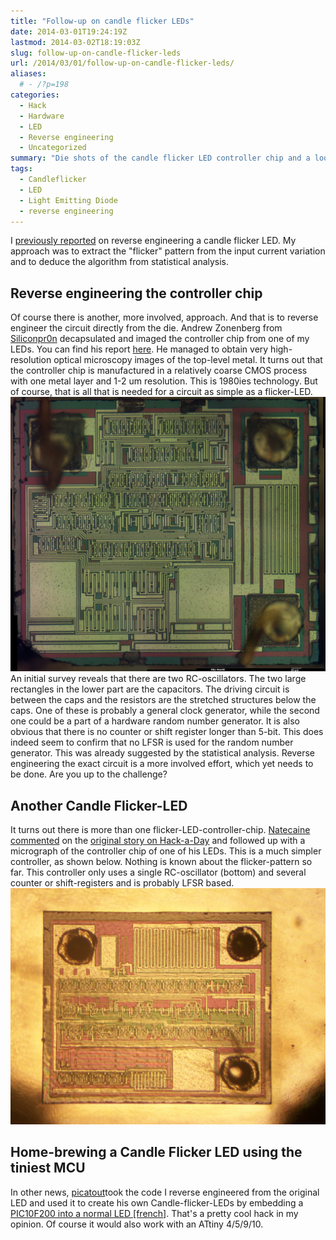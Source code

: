 ```yaml
---
title: "Follow-up on candle flicker LEDs"
date: 2014-03-01T19:24:19Z
lastmod: 2014-03-02T18:19:03Z
slug: follow-up-on-candle-flicker-leds
url: /2014/03/01/follow-up-on-candle-flicker-leds/
aliases:
  # - /?p=198
categories:
  - Hack
  - Hardware
  - LED
  - Reverse engineering
  - Uncategorized
summary: "Die shots of the candle flicker LED controller chip and a look at another flicker LED variant."
tags:
  - Candleflicker
  - LED
  - Light Emitting Diode
  - reverse engineering
---
```


I [previously reported](/2013/12/08/hacking-a-candleflicker-led/) on reverse engineering a candle flicker LED. My approach was to extract the "flicker" pattern from the input current variation and to deduce the algorithm from statistical analysis.
## Reverse engineering the controller chip
Of course there is another, more involved, approach. And that is to reverse engineer the circuit directly from the die. Andrew Zonenberg from [Siliconpr0n](http://siliconpr0n.org) decapsulated and imaged the controller chip from one of my LEDs. You can find his report [here](http://siliconpr0n.org/archive/doku.php?id=azonenberg:unknown:candleflicker_led).
He managed to obtain very high-resolution optical microscopy images of the top-level metal. It turns out that the controller chip is manufactured in a relatively coarse CMOS process with one metal layer and 1-2 um resolution. This is 1980ies technology. But of course, that is all that is needed for a circuit as simple as a flicker-LED.
![candle_bf_neo40x_small](candle_bf_neo40x_small.jpg)
An initial survey reveals that there are two RC-oscillators. The two large rectangles in the lower part are the capacitors. The driving circuit is between the caps and the resistors are the stretched structures below the caps. One of these is probably a general clock generator, while the second one could be a part of a hardware random number generator. It is also obvious that there is no counter or shift register longer than 5-bit. This does indeed seem to confirm that no LFSR is used for the random number generator. This was already suggested by the statistical analysis.
Reverse engineering the exact circuit is a more involved effort, which yet needs to be done. Are you up to the challenge?
## Another Candle Flicker-LED
It turns out there is more than one flicker-LED-controller-chip. [Natecaine](http://natecaine.wordpress.com/) [commented](http://hackaday.com/2013/12/16/reverse-engineering-a-candle-flicker-led/comment-page-1/#comment-1138473) on the [original story on Hack-a-Day](http://hackaday.com/2013/12/16/reverse-engineering-a-candle-flicker-led/) and followed up with a micrograph of the controller chip of one of his LEDs. This is a much simpler controller, as shown below. Nothing is known about the flicker-pattern so far. This controller only uses a single RC-oscillator (bottom) and several counter or shift-registers and is probably LFSR based.
![7cafiA3](7cafia3.jpg)
## Home-brewing a Candle Flicker LED using the tiniest MCU
In other news, [picatout](http://picatout-jd.blogspot.ca/)took the code I reverse engineered from the original LED and used it to create his own Candle-flicker-LEDs by embedding a [PIC10F200 into a normal LED [french]](http://picatout-jd.blogspot.ca/2013/12/led-scintillante.html). That's a pretty cool hack in my opinion. Of course it would also work with an ATtiny 4/5/9/10.
